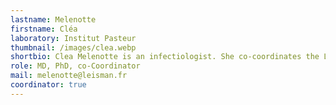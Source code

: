 ```yaml
---
lastname: Melenotte
firstname: Cléa
laboratory: Institut Pasteur
thumbnail: /images/clea.webp
shortbio: Clea Melenotte is an infectiologist. She co-coordinates the LeishMan network and works closely with the national reference center for leishmaniasis in France. She is developing her expertise in parasitic infections at the Institut Pasteur in Paris, in collaboration with the Assistance Publique des Hôpitaux de Paris.
role: MD, PhD, co-Coordinator
mail: melenotte@leisman.fr
coordinator: true
---
```

